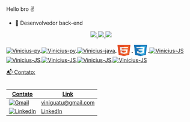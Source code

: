 Hello bro ✌

- 🔭 Desenvolvedor back-end
          

<div align="center">
  <a href="https://github.com/ViniciusRFerreira">
  <img height="180em" src="https://github-readme-stats.vercel.app/api?username=ViniciusRFerreira&show_icons=true&theme=dracula&include_all_commits=true&count_private=true"/>
  <img height="180em" src="https://github-readme-stats.vercel.app/api/top-langs/?username=ViniciusRFerreira&layout=compact&langs_count=7&theme=dracula"/>
  <img height="170em" src="https://github-readme-stats.vercel.app/api/top-langs/?username=ViniciusRFerreira&layout=compact&langs_count=7&theme=dracula"/>
</div>

  <div style="display: inline_block"><br>
          
  <img align="center" alt="Vinicius-py" height="30" width="40" src="https://cdn.jsdelivr.net/gh/devicons/devicon/icons/python/python-original.svg">
  <img align="center" alt="Vinicius-py" height="30" width="40" src="https://cdn.jsdelivr.net/gh/devicons/devicon@latest/icons/pandas/pandas-original-wordmark.svg" />          
  <img align="center" alt="Vinicius-java" height="30" width="40" src="https://cdn.jsdelivr.net/gh/devicons/devicon/icons/java/java-original.svg">
  <img align="center" alt="Vinicius-HTML" height="30" width="40" src="https://raw.githubusercontent.com/devicons/devicon/master/icons/html5/html5-original.svg">
  <img align="center" alt="Vinicius-CSS" height="30" width="40" src="https://raw.githubusercontent.com/devicons/devicon/master/icons/css3/css3-original.svg">
  <img align="center" alt="Vinicius-JS" height="30" width="40" src="https://cdn.jsdelivr.net/gh/devicons/devicon/icons/javascript/javascript-original.svg">
  <img align="center" alt="Vinicius-JS" height="30" width="40" src="https://cdn.jsdelivr.net/gh/devicons/devicon@latest/icons/bootstrap/bootstrap-original.svg" />          
  <img align="center" alt="Vinicius-JS" height="30" width="40" src="https://cdn.jsdelivr.net/gh/devicons/devicon@latest/icons/mysql/mysql-original.svg"/>
  <img align="center" alt="Vinicius-JS" height="30" width="40" src="https://cdn.jsdelivr.net/gh/devicons/devicon@latest/icons/c/c-original.svg" />
  <img align="center" alt="Vinicius-JS" height="30" width="40" src="https://cdn.jsdelivr.net/gh/devicons/devicon@latest/icons/git/git-original.svg" />        
                   
          
</div>

📬 Contato: <br> <br>

| Contato | Link |
|--------|------|
| ![Gmail](https://img.shields.io/badge/-Gmail-%23333?style=for-the-badge&logo=gmail&logoColor=white) | [viniguatu@gmail.com](mailto:viniguatu@gmail.com) |
| ![LinkedIn](https://img.shields.io/badge/-LinkedIn-%230077B5?style=for-the-badge&logo=linkedin&logoColor=white) | [LinkedIn](https://www.linkedin.com/in/vinícius-ramon-ferreira-68b062279/) |


